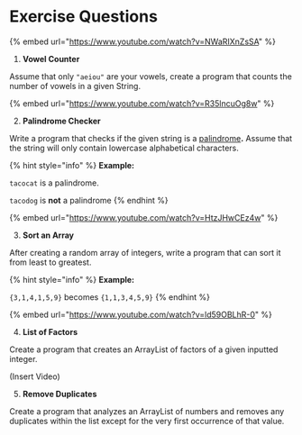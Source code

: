 # Exercise Questions

{% embed url="https://www.youtube.com/watch?v=NWaRIXnZsSA" %}

1. **Vowel Counter**

Assume that only `"aeiou"` are your vowels, create a program that counts the number of vowels in a given String.

{% embed url="https://www.youtube.com/watch?v=R35lncuOg8w" %}

2. &#x20;**Palindrome Checker**

Write a program that checks if the given string is a [palindrome](https://www.google.com/search?q=define%3A+palindrome\&oq=define%3A+palindrome\&gs\_lcrp=EgZjaHJvbWUyBggAEEUYOTIGCAEQRRg60gEIMjA1MWowajeoAgCwAgA\&sourceid=chrome\&ie=UTF-8\&safe=active\&ssui=on)**.** Assume that the string will only contain lowercase alphabetical characters.

{% hint style="info" %}
**Example:**

`tacocat` is a palindrome.&#x20;

`tacodog` is **not** a palindrome
{% endhint %}

{% embed url="https://www.youtube.com/watch?v=HtzJHwCEz4w" %}

3. **Sort an Array**

After creating a random array of integers, write a program that can sort it from least to greatest.

{% hint style="info" %}
**Example:**

`{3,1,4,1,5,9}` becomes `{1,1,3,4,5,9}`
{% endhint %}

{% embed url="https://www.youtube.com/watch?v=ld59OBLhR-0" %}

4. **List of Factors**

Create a program that creates an ArrayList of factors of a given inputted integer.

(Insert Video)

5. **Remove Duplicates**

Create a program that analyzes an ArrayList of numbers and removes any duplicates within the list except for the very first occurrence of that value.
